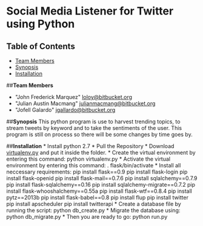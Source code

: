 # **Social Media Listener for Twitter using Python**
## Table of Contents

* [Team Members](#team-members)
* [Synopsis](#synopsis)
* [Installation](#install)
 
##<a name="team-members"></a>**Team Members**
* "John Frederick Marquez" <loloy@bitbucket.org>
* "Julian Austin Macmang" <julianmacmang@bitbucket.org>
* "Jofell Galardo" <jgallardo@bitbucket.org>

##**Synopsis**<a id="synopsis"></a> 
	This python program is use to harvest trending topics, to stream tweets by keyword and to take the sentiments of the user. This program is still on process so there will be some changes by time goes by.

##<a id="install"></a>**Installation**
	* Install python 2.7
	* Pull the Repository
	* Download [virtualenv.py](https://raw.githubusercontent.com/pypa/virtualenv/1.9.X/virtualenv.py) and put it inside the folder.
	* Create the virtual environment by entering this command:
		python virtualenv.py <name of folder>
	* Activate the virtual environment by entering this command:
		. flask/bin/activate
	* Install all neccessary requirements:
		pip install flask==0.9
		pip install flask-login
		pip install flask-openid
		pip install flask-mail==0.7.6
		pip install sqlalchemy==0.7.9
		pip install flask-sqlalchemy==0.16
		pip install sqlalchemy-migrate==0.7.2
		pip install flask-whooshalchemy==0.55a
		pip install flask-wtf==0.8.4
		pip install pytz==2013b
		pip install flask-babel==0.8
		pip install flup
		pip install twitter
		pip install apscheduler
		pip install twitterapi
	* Create a database file by running the script:
		python db_create.py
	* Migrate the database using:
		python db_migrate.py
	* Then you are ready to go:
		python run.py 
